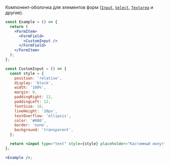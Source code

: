 Компонент-оболочка для элементов форм ([`Input`](#/Input), [`Select`](#/Select), [`Textarea`](#/Textarea) и другие).

```jsx
const Example = () => {
  return (
    <FormItem>
      <FormField>
        <CustomInput />
      </FormField>
    </FormItem>
  );
};

const CustomInput = () => {
  const style = {
    position: 'relative',
    display: 'block',
    width: '100%',
    margin: 0,
    paddingRight: 12,
    paddingLeft: 12,
    fontSize: 16,
    lineHeight: '20px',
    textOverflow: 'ellipsis',
    color: '#000',
    border: 'none',
    background: 'transparent',
  };

  return <input type="text" style={style} placeholder="Кастомный инпут" />;
};

<Example />;
```
